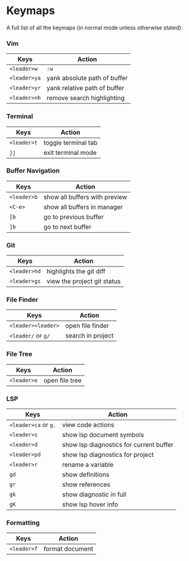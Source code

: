 # Keymaps

A full list of all the keymaps (in normal mode unless otherwise stated):

### Vim

|Keys|Action|
|----|------|
|`<leader>w`|`:w`|
|`<leader>ya`|yank absolute path of buffer|
|`<leader>yr`|yank relative path of buffer|
|`<leader>nh`|remove search highlighting|

### Terminal

|Keys|Action|
|----|------|
|`<leader>t`|toggle terminal tab|
|`jj`|exit terminal mode|

### Buffer Navigation

|Keys|Action|
|----|------|
|`<leader>b`|show all buffers with preview|
|`<C-e>`|show all buffers in manager|
|`[b`|go to previous buffer|
|`]b`|go to next buffer|

### Git

|Keys|Action|
|----|------|
|`<leader>hd` |highlights the git diff|
|`<leader>gs` |view the project git status|

### File Finder

|Keys|Action|
|----|------|
|`<leader><leader>`|open file finder|
|`<leader/` or `g/`|search in project|

### File Tree

|Keys|Action|
|----|------|
|`<leader>e`|open file tree|

### LSP

|Keys|Action|
|----|------|
|`<leader>ca` or `g.`|view code actions|
|`<leader>s`|show lsp document symbols|
|`<leader>d`|show lsp diagnostics for current buffer|
|`<leader>pd`|show lsp diagnostics for project|
|`<leader>r`|rename a variable|
|`gd`|show definitions|
|`gr`|show references|
|`gk`|show diagnostic in full|
|`gK`|show lsp hover info|

### Formatting

|Keys|Action|
|----|------|
|`<leader>f`|format document|
